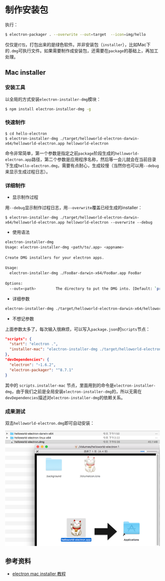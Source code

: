 # 制作安装包

执行：

``` bash
$ electron-packager . --overwrite --out=target  --icon=img/hello
```

仅仅是``打包``，打包出来的是绿色软件。并非安装包（``installer``），比如Mac下的``.dmg``可执行文件。如果需要制作成安装包，还需要在``package``的基础上，再加工处理。

## Mac installer

### 安装工具

以全局的方式安装``electron-installer-dmg``模块：

``` bash
$ npm install electron-installer-dmg -g
```

### 快速制作

```
$ cd hello-electron
$ electron-installer-dmg ./target/helloworld-electron-darwin-x64/helloworld-electron.app helloworld-electron
```

命令非常简单，第一个参数是指定之前``package``阶段生成的``helloworld-electron.app``路径，第二个参数是应用程序名称，然后等一会儿就会在当前目录下生成``hello-electron.dmg``，需要有点耐心，生成较慢（当然你也可以用``--debug``来显示生成过程日志）。

### 详细制作

- 显示制作过程

用``--debug``显示制作过程日志，用``--overwrite``覆盖已经生成的installer：

```
$ electron-installer-dmg ./target/helloworld-electron-darwin-x64/helloworld-electron.app helloworld-electron --overwrite --debug
```

- 使用语法

``` bash
electron-installer-dmg
Usage: electron-installer-dmg <path/to/.app> <appname>

Create DMG installers for your electron apps.

Usage:
  electron-installer-dmg ./FooBar-darwin-x64/FooBar.app FooBar

Options:
  --out=<path>         The directory to put the DMG into. [Default: `process.cwd()`].
```

- 详细参数

``` bash
electron-installer-dmg ./target/helloworld-electron-darwin-x64/helloworld-electron.app helloworld-electron --out=./target --icon=img/hello.icns --overwrite --debug
```

- 不想记参数

上面参数太多了，每次输入很麻烦，可以写入``package.json``的``scripts``节点：

``` json
"scripts": {
  "start": "electron .",
  "installer-mac": "electron-installer-dmg ./target/helloworld-electron-darwin-x64/helloworld-electron.app helloworld-electron --out=./target --icon=img/hello.icns --overwrite --debug"
},
"devDependencies": {
  "electron": "~1.6.2",
  "electron-packager": "^8.7.1"
}
```

其中的 ``scripts.installer-mac`` 节点，里面用到的命令是``electron-installer-dmg``，由于我们之前是全局安装``electron-installer-dmg``的，所以无需在``devDependencies``描述对``electron-installer-dmg``的依赖关系。


### 成果测试

双击``helloworld-electron.dmg``即可自动安装：

![](assets/mac-installer.png)


## 参考资料

- [electron mac installer 教程](https://www.christianengvall.se/dmg-installer-electron-app/)

